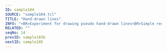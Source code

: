 ```yaml
---
ID: sample104
SOURCE: "sample104.tcl"
TITLE: "Hand-drawn lines"
INFO: "<BR>Experiment for drawing pseudo hand-drawn lines<BR>Simple rectangle hatching"
RELATED: ""
seqNo: 14
prevID: sample103b
nextID: sample105
---
```

